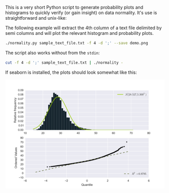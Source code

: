 This is a very short Python script to generate probability plots and histograms
to quickly verify (or gain insight) on data normality. It's use is
straightforward and unix-like:

The following example will extract the 4th column of a text file delimited by
semi columns and will plot the relevant histogram and probability plots.

```bash
./normality.py sample_text_file.txt -f 4 -d ';' --save demo.png
```

The script also works without from the `stdin`:
```bash
cut -f 4 -d ';' sample_text_file.txt | ./normality -
```

If seaborn is installed, the plots should look somewhat like this:

![Sample plot from the program](https://raw.githubusercontent.com/legaultmarc/normality/master/demo.png)
